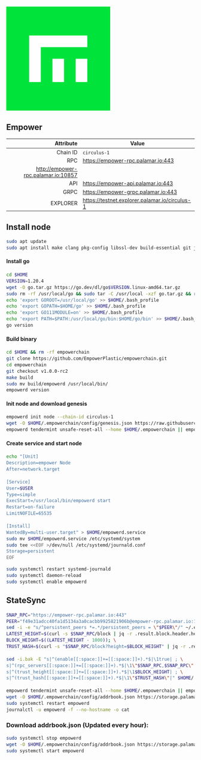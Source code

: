 ![Logo](https://raw.githubusercontent.com/Pa1amar/testnets/main/empower/empower.png)
## Empower
| Attribute | Value |
|----------:|-------|
| Chain ID         | `circulus-1` |
| RPC  | https://empower-rpc.palamar.io:443
http://empower-rpc.palamar.io:10857 |
| API  | https://empower-api.palamar.io:443 |
| GRPC | https://empower-grpc.palamar.io:443 |
| EXPLORER | https://testnet.explorer.palamar.io/circulus-1 |

## Install node
```bash
sudo apt update
sudo apt install make clang pkg-config libssl-dev build-essential git jq -y
```
#### Install go
```bash
cd $HOME
VERSION=1.20.4
wget -O go.tar.gz https://go.dev/dl/go$VERSION.linux-amd64.tar.gz
sudo rm -rf /usr/local/go && sudo tar -C /usr/local -xzf go.tar.gz && rm go.tar.gz
echo 'export GOROOT=/usr/local/go' >> $HOME/.bash_profile
echo 'export GOPATH=$HOME/go' >> $HOME/.bash_profile
echo 'export GO111MODULE=on' >> $HOME/.bash_profile
echo 'export PATH=$PATH:/usr/local/go/bin:$HOME/go/bin' >> $HOME/.bash_profile && . $HOME/.bash_profile
go version
```
#### Build binary
```bash
cd $HOME && rm -rf empowerchain
git clone https://github.com/EmpowerPlastic/empowerchain.git
cd empowerchain
git checkout v1.0.0-rc2
make build
sudo mv build/empowerd /usr/local/bin/
empowerd version
```
#### Init node and download genesis
```bash
empowerd init node --chain-id circulus-1
wget -O $HOME/.empowerchain/config/genesis.json https://raw.githubusercontent.com/Pa1amar/testnets/main/empower/genesis.json
empowerd tendermint unsafe-reset-all --home $HOME/.empowerchain || empowerd unsafe-reset-all
```
#### Create service and start node
```bash
echo "[Unit]
Description=empower Node
After=network.target

[Service]
User=$USER
Type=simple
ExecStart=/usr/local/bin/empowerd start
Restart=on-failure
LimitNOFILE=65535

[Install]
WantedBy=multi-user.target" > $HOME/empowerd.service
sudo mv $HOME/empowerd.service /etc/systemd/system
sudo tee <<EOF >/dev/null /etc/systemd/journald.conf
Storage=persistent
EOF
```
```bash
sudo systemctl restart systemd-journald
sudo systemctl daemon-reload
sudo systemctl enable empowerd
```
## StateSync
```bash
SNAP_RPC="https://empower-rpc.palamar.io:443"
PEER="f49e31adcc40fa1d5134a3a0cacbb9925821906b@empower-rpc.palamar.io:10856"
sed -i -e "s/^persistent_peers *=.*/persistent_peers = \"$PEER\"/" ~/.empowerchain/config/config.toml
LATEST_HEIGHT=$(curl -s $SNAP_RPC/block | jq -r .result.block.header.height); \
BLOCK_HEIGHT=$((LATEST_HEIGHT - 1000)); \
TRUST_HASH=$(curl -s "$SNAP_RPC/block?height=$BLOCK_HEIGHT" | jq -r .result.block_id.hash)

sed -i.bak -E "s|^(enable[[:space:]]+=[[:space:]]+).*$|\1true| ; \
s|^(rpc_servers[[:space:]]+=[[:space:]]+).*$|\1\"$SNAP_RPC,$SNAP_RPC\"| ; \
s|^(trust_height[[:space:]]+=[[:space:]]+).*$|\1$BLOCK_HEIGHT| ; \
s|^(trust_hash[[:space:]]+=[[:space:]]+).*$|\1\"$TRUST_HASH\"|" $HOME/.empowerchain/config/config.toml

empowerd tendermint unsafe-reset-all --home $HOME/.empowerchain || empowerd unsafe-reset-all
wget -O $HOME/.empowerchain/config/addrbook.json https://storage.palamar.io/mainnet/empower/addrbook.json
sudo systemctl restart empowerd 
journalctl -u empowerd -f --no-hostname -o cat
```
### Download addrbook.json (Updated every hour):
```bash
sudo systemctl stop empowerd
wget -O $HOME/.empowerchain/config/addrbook.json https://storage.palamar.io/testnet/empower/addrbook.json
sudo systemctl start empowerd
```
